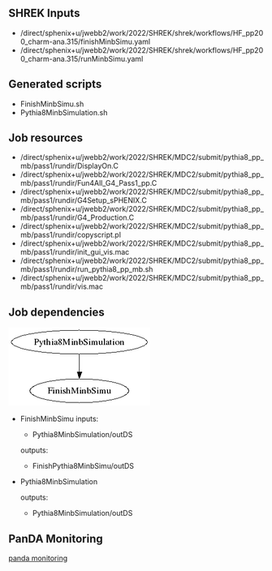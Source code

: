 ## SHREK Inputs
- /direct/sphenix+u/jwebb2/work/2022/SHREK/shrek/workflows/HF_pp200_charm-ana.315/finishMinbSimu.yaml
- /direct/sphenix+u/jwebb2/work/2022/SHREK/shrek/workflows/HF_pp200_charm-ana.315/runMinbSimu.yaml
## Generated scripts
- FinishMinbSimu.sh
- Pythia8MinbSimulation.sh
## Job resources
- /direct/sphenix+u/jwebb2/work/2022/SHREK/MDC2/submit/pythia8_pp_mb/pass1/rundir/DisplayOn.C
- /direct/sphenix+u/jwebb2/work/2022/SHREK/MDC2/submit/pythia8_pp_mb/pass1/rundir/Fun4All_G4_Pass1_pp.C
- /direct/sphenix+u/jwebb2/work/2022/SHREK/MDC2/submit/pythia8_pp_mb/pass1/rundir/G4Setup_sPHENIX.C
- /direct/sphenix+u/jwebb2/work/2022/SHREK/MDC2/submit/pythia8_pp_mb/pass1/rundir/G4_Production.C
- /direct/sphenix+u/jwebb2/work/2022/SHREK/MDC2/submit/pythia8_pp_mb/pass1/rundir/copyscript.pl
- /direct/sphenix+u/jwebb2/work/2022/SHREK/MDC2/submit/pythia8_pp_mb/pass1/rundir/init_gui_vis.mac
- /direct/sphenix+u/jwebb2/work/2022/SHREK/MDC2/submit/pythia8_pp_mb/pass1/rundir/run_pythia8_pp_mb.sh
- /direct/sphenix+u/jwebb2/work/2022/SHREK/MDC2/submit/pythia8_pp_mb/pass1/rundir/vis.mac
## Job dependencies
![Workflow graph](workflow.png)
- FinishMinbSimu
  inputs:
  - Pythia8MinbSimulation/outDS

  outputs:
  - FinishPythia8MinbSimu/outDS
- Pythia8MinbSimulation

  outputs:
  - Pythia8MinbSimulation/outDS
## PanDA Monitoring
[panda monitoring](https://panda-doma.cern.ch/tasks/?taskname=user.jwebb2.sP22s-hfcharm-background-test5_*)
